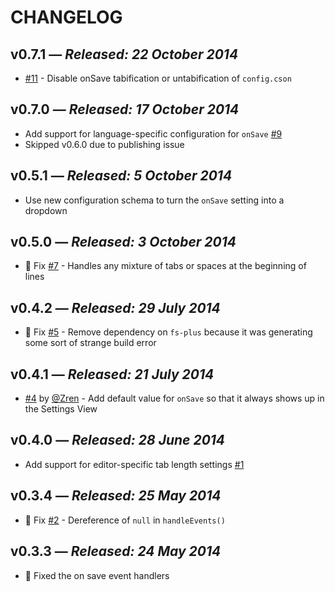 # CHANGELOG

## **v0.7.1** &mdash; *Released: 22 October 2014*

* [#11](https://github.com/lee-dohm/tabs-to-spaces/issues/11) - Disable onSave tabification or untabification of `config.cson`

## **v0.7.0** &mdash; *Released: 17 October 2014*

* Add support for language-specific configuration for `onSave` [#9](https://github.com/lee-dohm/tabs-to-spaces/issues/9)
* Skipped v0.6.0 due to publishing issue

## **v0.5.1** &mdash; *Released: 5 October 2014*

* Use new configuration schema to turn the `onSave` setting into a dropdown

## **v0.5.0** &mdash; *Released: 3 October 2014*

* :bug: Fix [#7](https://github.com/lee-dohm/tabs-to-spaces/issues/7) - Handles any mixture of tabs or spaces at the beginning of lines

## **v0.4.2** &mdash; *Released: 29 July 2014*

* :bug: Fix [#5](https://github.com/lee-dohm/tabs-to-spaces/issues/5) - Remove dependency on `fs-plus` because it was generating some sort of strange build error

## **v0.4.1** &mdash; *Released: 21 July 2014*

* [#4](https://github.com/lee-dohm/tabs-to-spaces/pull/4) by [@Zren](https://github.com/Zren) - Add default value for `onSave` so that it always shows up in the Settings View

## **v0.4.0** &mdash; *Released: 28 June 2014*

* Add support for editor-specific tab length settings [#1](https://github.com/lee-dohm/tabs-to-spaces/issues/1)

## **v0.3.4** &mdash; *Released: 25 May 2014*

* :bug: Fix [#2](https://github.com/lee-dohm/tabs-to-spaces/issues/2) - Dereference of `null` in `handleEvents()`

## **v0.3.3** &mdash; *Released: 24 May 2014*

* :bug: Fixed the on save event handlers
